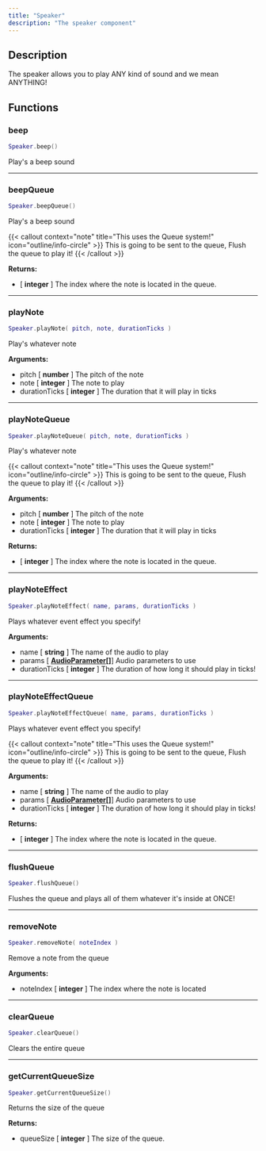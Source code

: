 ```yaml
---
title: "Speaker"
description: "The speaker component"
---
```


## Description

The speaker allows you to play ANY kind of sound and we mean ANYTHING!

## Functions

### beep

```lua
Speaker.beep()
```

Play's a beep sound

---

### beepQueue

```lua
Speaker.beepQueue()
```

Play's a beep sound

{{< callout context="note" title="This uses the Queue system!" icon="outline/info-circle" >}}
This is going to be sent to the queue, Flush the queue to play it!
{{< /callout >}}

**Returns:**
- [ **integer** ] The index where the note is located in the queue.

---

### playNote

```lua
Speaker.playNote( pitch, note, durationTicks )
```

Play's whatever note

**Arguments:**
- pitch [ **number** ] The pitch of the note
- note [ **integer** ] The note to play
- durationTicks [ **integer** ] The duration that it will play in ticks

---

### playNoteQueue

```lua
Speaker.playNoteQueue( pitch, note, durationTicks )
```

Play's whatever note

{{< callout context="note" title="This uses the Queue system!" icon="outline/info-circle" >}}
This is going to be sent to the queue, Flush the queue to play it!
{{< /callout >}}

**Arguments:**
- pitch [ **number** ] The pitch of the note
- note [ **integer** ] The note to play
- durationTicks [ **integer** ] The duration that it will play in ticks

**Returns:**
- [ **integer** ] The index where the note is located in the queue.

---

### playNoteEffect

```lua
Speaker.playNoteEffect( name, params, durationTicks )
```

Plays whatever event effect you specify!

**Arguments:**
- name [ **string** ] The name of the audio to play
- params [ **[AudioParameter](/docs/lua-api/static-functions-namespaces/sc.audio/#audioparameter)[]**] Audio parameters to use
- durationTicks [ **integer** ] The duration of how long it should play in ticks!

---

### playNoteEffectQueue

```lua
Speaker.playNoteEffectQueue( name, params, durationTicks )
```

Plays whatever event effect you specify!

{{< callout context="note" title="This uses the Queue system!" icon="outline/info-circle" >}}
This is going to be sent to the queue, Flush the queue to play it!
{{< /callout >}}

**Arguments:**
- name [ **string** ] The name of the audio to play
- params [ **[AudioParameter](/docs/lua-api/static-functions-namespaces/sc.audio/#audioparameter)[]**] Audio parameters to use
- durationTicks [ **integer** ] The duration of how long it should play in ticks!

**Returns:**
- [ **integer** ] The index where the note is located in the queue.

---

### flushQueue

```lua
Speaker.flushQueue()
```

Flushes the queue and plays all of them whatever it's inside at ONCE!

---

### removeNote

```lua
Speaker.removeNote( noteIndex )
```

Remove a note from the queue

**Arguments:**
- noteIndex [ **integer** ] The index where the note is located

---

### clearQueue

```lua
Speaker.clearQueue()
```

Clears the entire queue

---

### getCurrentQueueSize

```lua
Speaker.getCurrentQueueSize()
```

Returns the size of the queue

**Returns:**
- queueSize [ **integer** ] The size of the queue.
